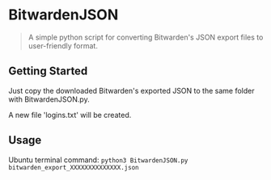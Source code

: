 # BitwardenJSON
> A simple python script for converting Bitwarden's JSON export files to user-friendly format.

## Getting Started
Just copy the downloaded Bitwarden's exported JSON to the same folder with BitwardenJSON.py.

A new file 'logins.txt' will be created.

## Usage
Ubuntu terminal command:
<code>python3 BitwardenJSON.py bitwarden_export_XXXXXXXXXXXXXX.json</code>
